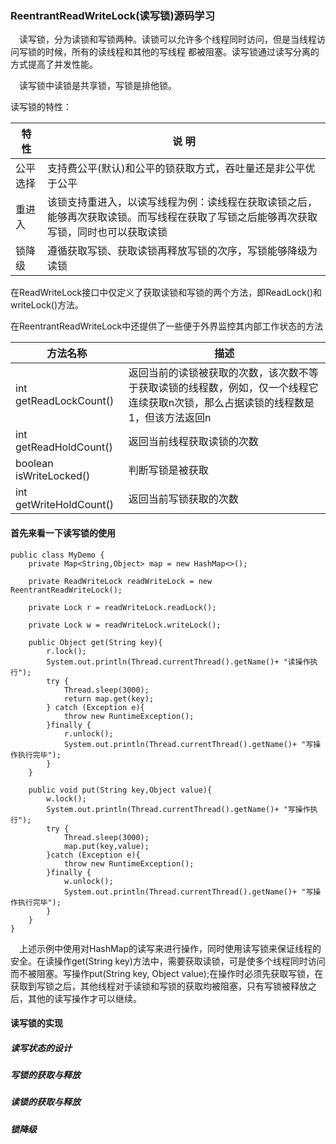 ### ReentrantReadWriteLock(读写锁)源码学习
&ensp;&ensp;读写锁，分为读锁和写锁两种。读锁可以允许多个线程同时访问，但是当线程访问写锁的时候，所有的读线程和其他的写线程
都被阻塞。读写锁通过读写分离的方式提高了并发性能。

&ensp;&ensp;读写锁中读锁是共享锁，写锁是排他锁。

读写锁的特性：

特 性 | 说 明
 ---|---
 公平选择 | 支持费公平(默认)和公平的锁获取方式，吞吐量还是非公平优于公平
 重进入 | 该锁支持重进入，以读写线程为例：读线程在获取读锁之后，能够再次获取读锁。而写线程在获取了写锁之后能够再次获取写锁，同时也可以获取读锁
 锁降级 | 遵循获取写锁、获取读锁再释放写锁的次序，写锁能够降级为读锁
 
 在ReadWriteLock接口中仅定义了获取读锁和写锁的两个方法，即ReadLock()和writeLock()方法。
 
 在ReentrantReadWriteLock中还提供了一些便于外界监控其内部工作状态的方法
 
 方法名称 | 描述
  ---|---
  int getReadLockCount() | 返回当前的读锁被获取的次数，该次数不等于获取读锁的线程数，例如，仅一个线程它连续获取n次锁，那么占据读锁的线程数是1，但该方法返回n
  int getReadHoldCount() | 返回当前线程获取读锁的次数
  boolean isWriteLocked() | 判断写锁是被获取
  int getWriteHoldCount() | 返回当前写锁获取的次数
  
  
 ####  首先来看一下读写锁的使用
```
public class MyDemo {
    private Map<String,Object> map = new HashMap<>();

    private ReadWriteLock readWriteLock = new ReentrantReadWriteLock();

    private Lock r = readWriteLock.readLock();

    private Lock w = readWriteLock.writeLock();

    public Object get(String key){
        r.lock();
        System.out.println(Thread.currentThread().getName()+ "读操作执行");
        try {
            Thread.sleep(3000);
            return map.get(key);
        } catch (Exception e){
            throw new RuntimeException();
        }finally {
            r.unlock();
            System.out.println(Thread.currentThread().getName()+ "写操作执行完毕");
        }
    }

    public void put(String key,Object value){
        w.lock();
        System.out.println(Thread.currentThread().getName()+ "写操作执行");
        try {
            Thread.sleep(3000);
            map.put(key,value);
        }catch (Exception e){
            throw new RuntimeException();
        }finally {
            w.unlock();
            System.out.println(Thread.currentThread().getName()+ "写操作执行完毕");
        }
    }
}
```
&ensp;&ensp;上述示例中使用对HashMap的读写来进行操作，同时使用读写锁来保证线程的安全。在读操作get(String key)方法中，需要获取读锁，可是使多个线程同时访问而不被阻塞。写操作put(String key, Object value);在操作时必须先获取写锁，在获取到写锁之后，其他线程对于读锁和写锁的获取均被阻塞，只有写锁被释放之后，其他的读写操作才可以继续。

 ####  读写锁的实现
 
 ##### 读写状态的设计
 
 ##### 写锁的获取与释放
 
 ##### 读锁的获取与释放
 
 ##### 锁降级
  
